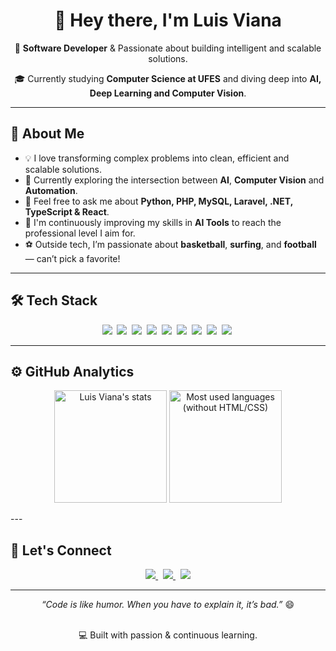 <h1 align="center">👋 Hey there, I'm <strong>Luis Viana</strong></h1>

<p align="center">
  🚀 <strong>Software Developer</strong> & Passionate about building intelligent and scalable solutions. <br>
<p align="center">
  🎓 Currently studying <strong>Computer Science at UFES</strong> and diving deep into <strong>AI, Deep Learning and Computer Vision</strong>.
</p>

---

## 🧠 About Me

- 💡 I love transforming complex problems into clean, efficient and scalable solutions.  
- 🔭 Currently exploring the intersection between **AI**, **Computer Vision** and **Automation**.  
- 💬 Feel free to ask me about **Python, PHP, MySQL, Laravel, .NET, TypeScript & React**.  
- 🌱 I'm continuously improving my skills in **AI Tools** to reach the professional level I aim for.  
- ⚽ Outside tech, I’m passionate about **basketball**, **surfing**, and **football** — can’t pick a favorite!

---

## 🛠️ Tech Stack

<p align="center">
  <img src="https://img.shields.io/badge/-Python-05122A?style=flat&logo=python">&nbsp;
  <img src="https://img.shields.io/badge/-JavaScript-05122A?style=flat&logo=javascript">&nbsp;
  <img src="https://img.shields.io/badge/-TypeScript-05122A?style=flat&logo=typescript">&nbsp;
  <img src="https://img.shields.io/badge/-React-05122A?style=flat&logo=react">&nbsp;
  <img src="https://img.shields.io/badge/-Laravel-05122A?style=flat&logo=laravel">&nbsp;
  <img src="https://img.shields.io/badge/-PHP-05122A?style=flat&logo=php">&nbsp;
  <img src="https://img.shields.io/badge/-MySQL-05122A?style=flat&logo=mysql">&nbsp;
  <img src="https://img.shields.io/badge/-Git-05122A?style=flat&logo=git">&nbsp;
  <img src="https://img.shields.io/badge/-GitHub-05122A?style=flat&logo=github">&nbsp;
</p>

---

## ⚙️ GitHub Analytics

<p align="center">
  <img height="180em" src="https://github-readme-stats.vercel.app/api?username=vianaluis16&show_icons=true&theme=tokyonight" alt="Luis Viana's stats"/>
  <img height="180em" src="https://github-readme-stats.vercel.app/api/top-langs/?username=vianaluis16&layout=compact&theme=tokyonight&hide=html,css" alt="Most used languages (without HTML/CSS)"/>
</p>
---

## 🤝 Let's Connect

<p align="center">
  <a href="https://www.linkedin.com/in/vianaluis16/" target="_blank">
    <img src="https://img.shields.io/badge/-LinkedIn-0A66C2?style=flat&logo=linkedin&logoColor=white">
  </a>&nbsp;
  <a href="https://www.instagram.com/luisvianaz/" target="_blank">
    <img src="https://img.shields.io/badge/-Instagram-E4405F?style=flat&logo=instagram&logoColor=white">
  </a>&nbsp;
  <a href="mailto:vianaluis541@gmail.com">
    <img src="https://img.shields.io/badge/-Email-D14836?style=flat&logo=gmail&logoColor=white">
  </a>
</p>

---

<p align="center">
  <i>“Code is like humor. When you have to explain it, it’s bad.”</i> 😄 
<p align="center">
  <br>💻 Built with passion & continuous learning.
</p>
